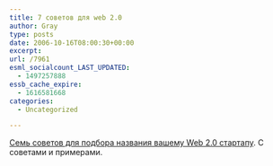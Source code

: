 ```yaml
---
title: 7 советов для web 2.0
author: Gray
type: posts
date: 2006-10-16T08:00:30+00:00
excerpt:
url: /7961
esml_socialcount_LAST_UPDATED:
  - 1497257888
essb_cache_expire:
  - 1616581668
categories:
  - Uncategorized

---
```








<a href="http://www.folksonomy.org/2006/10/7_tips_for_naming_your_startup.html" target="_blank">Семь советов для подбора названия вашему Web 2.0 стартапу</a>. С советами и примерами.